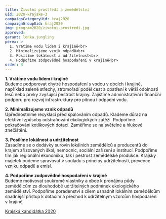 ```yaml
---
title: Životní prostředí a zemědělství
uid: 2020-krajske-3
campaignCategoryUid: kraj2020
campaignGroupUid: kraj2020
img: program2020/zivotni-prostredi.jpg
approved:
garant: lenka.jungling
perex: >
  1. Vrátíme vodu lidem i krajině<br>
  2. Minimalizujeme vznik odpadů<br>
  3. Posílíme lokálnost a udržitelnost<br>
  4. Podpoříme zodpovědné hospodaření v krajině<br>
order: 4
---
```


**1. Vrátíme vodu lidem i krajině**<br>
Budeme podporovat chytré hospodaření s vodou v obcích i krajině, například zelené střechy, stromořadí podél cest a opatření k větší odolnosti lesů nebo prvky zvyšující pestrost krajiny. Zajistíme administrativní i finanční podporu pro rozvoj infrastruktury pro pitnou i odpadní vodu.

**2. Minimalizujeme vznik odpadů**<br>
Upřednostníme recyklaci před spalováním odpadů. Klademe důraz na efektivní způsoby odstraňování ekologických zátěží. Podpoříme pokračování kotlíkových dotací. Zaměříme se na světelné a hlukové znečištění.

**3. Posílíme lokálnost a udržitelnost**<br>
Zasadíme se o dodávky surovin lokálních zemědělců a producentů do krajem zřizovaných škol, nemocnic, sociální zařízení a institucí. Podpoříme tím jak regionální ekonomiku, tak i pestrost zemědělské produkce. Krajský majetek budeme spravovat v souladu s principy udržitelnosti, prevence vzniku odpadů a emisí.

**4. Podpoříme zodpovědné hospodaření v krajině**<br>
Budeme motivovat soukromé vlastníky a obce k pronájmu půdy zemědělcům za dlouhodobě udržitelných podmínek ekologického zemědělství. Podpoříme poradenství s cílem usnadnit lokálním zemědělcům snadnější přístup k dotacím a přechod k udržitelným vzorcům hospodaření v krajině.

[Krajská kandidátka 2020](/volby/2020/krajske/)

